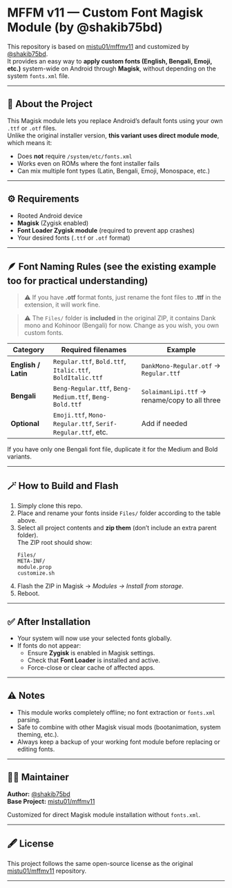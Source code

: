 # MFFM v11 — Custom Font Magisk Module (by @shakib75bd)

This repository is based on [mistu01/mffmv11](https://github.com/mistu01/mffmv11) and customized by [@shakib75bd](https://github.com/shakib75bd).  
It provides an easy way to **apply custom fonts (English, Bengali, Emoji, etc.)** system-wide on Android through **Magisk**, without depending on the system `fonts.xml` file.

---

## 🧩 About the Project

This Magisk module lets you replace Android’s default fonts using your own `.ttf` or `.otf` files.  
Unlike the original installer version, **this variant uses direct module mode**, which means it:
- Does **not** require `/system/etc/fonts.xml`
- Works even on ROMs where the font installer fails
- Can mix multiple font types (Latin, Bengali, Emoji, Monospace, etc.)

---

## ⚙️ Requirements

- Rooted Android device  
- **Magisk** (Zygisk enabled)  
- **Font Loader Zygisk module** (required to prevent app crashes)  
- Your desired fonts (`.ttf` or `.otf` format)

---

## 🪶 Font Naming Rules (see the existing example too for practical understanding)

> ⚠️ If you have **.otf** format fonts, just rename the font files to **.ttf** in the extension, it will work fine.

> ⚠️ The `Files/` folder is **included** in the original ZIP, it contains
Dank mono and Kohinoor (Bengali) for now. Change as you wish, you own custom fonts.

| Category | Required filenames | Example |
|-----------|--------------------|----------|
| **English / Latin** | `Regular.ttf`, `Bold.ttf`, `Italic.ttf`, `BoldItalic.ttf` | `DankMono-Regular.otf` → `Regular.ttf` |
| **Bengali** | `Beng-Regular.ttf`, `Beng-Medium.ttf`, `Beng-Bold.ttf` | `SolaimanLipi.ttf` → rename/copy to all three |
| **Optional** | `Emoji.ttf`, `Mono-Regular.ttf`, `Serif-Regular.ttf`, etc. | Add if needed |

If you have only one Bengali font file, duplicate it for the Medium and Bold variants.

---

## 🪄 How to Build and Flash

1. Simply clone this repo.
2. Place and rename your fonts inside `Files/` folder according to the table above.
3. Select all project contents and **zip them** (don’t include an extra parent folder).  
   The ZIP root should show:
   ```
   Files/
   META-INF/
   module.prop
   customize.sh
   ```
4. Flash the ZIP in Magisk → *Modules → Install from storage*.
5. Reboot.

---

## ✅ After Installation

- Your system will now use your selected fonts globally.  
- If fonts do not appear:
  - Ensure **Zygisk** is enabled in Magisk settings.
  - Check that **Font Loader** is installed and active.
  - Force-close or clear cache of affected apps.

---

## ⚠️ Notes

- This module works completely offline; no font extraction or `fonts.xml` parsing.
- Safe to combine with other Magisk visual mods (bootanimation, system theming, etc.).
- Always keep a backup of your working font module before replacing or editing fonts.

---

## 🧑‍💻 Maintainer

**Author:** [@shakib75bd](https://github.com/shakib75bd)  
**Base Project:** [mistu01/mffmv11](https://github.com/mistu01/mffmv11)

Customized for direct Magisk module installation without `fonts.xml`.

---

## 🖋️ License

This project follows the same open-source license as the original [mistu01/mffmv11](https://github.com/mistu01/mffmv11) repository.

---
